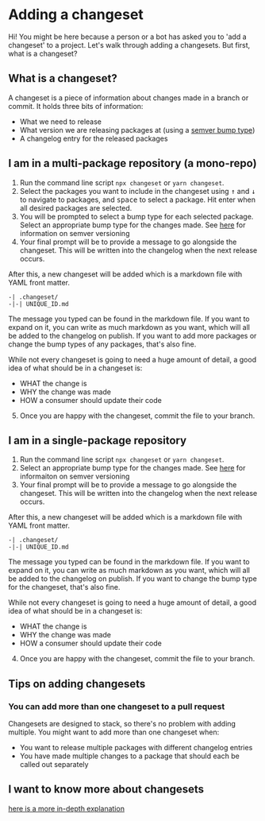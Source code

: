 # Adding a changeset

Hi! You might be here because a person or a bot has asked you to 'add a changeset' to a project. Let's walk through adding a changesets. But first, what is a changeset?

## What is a changeset?

A changeset is a piece of information about changes made in a branch or commit. It holds three bits of information:

- What we need to release
- What version we are releasing packages at (using a [semver bump type](https://semver.org/))
- A changelog entry for the released packages

## I am in a multi-package repository (a mono-repo)

1. Run the command line script `npx changeset` or `yarn changeset`.
2. Select the packages you want to include in the changeset using <kbd>↑</kbd> and <kbd>↓</kbd> to navigate to packages, and <kbd>space</kbd> to select a package. Hit enter when all desired packages are selected.
3. You will be prompted to select a bump type for each selected package. Select an appropriate bump type for the changes made. See [here](https://semver.org/) for information on semver versioning
4. Your final prompt will be to provide a message to go alongside the changeset. This will be written into the changelog when the next release occurs.

After this, a new changeset will be added which is a markdown file with YAML front matter.

```
-| .changeset/
-|-| UNIQUE_ID.md
```

The message you typed can be found in the markdown file. If you want to expand on it, you can write as much markdown as you want, which will all be added to the changelog on publish. If you want to add more packages or change the bump types of any packages, that's also fine.

While not every changeset is going to need a huge amount of detail, a good idea of what should be in a changeset is:

- WHAT the change is
- WHY the change was made
- HOW a consumer should update their code

5. Once you are happy with the changeset, commit the file to your branch.

## I am in a single-package repository

1. Run the command line script `npx changeset` or `yarn changeset`.
2. Select an appropriate bump type for the changes made. See [here](https://semver.org/) for informaiton on semver versioning
3. Your final prompt will be to provide a message to go alongside the changeset. This will be written into the changelog when the next release occurs.

After this, a new changeset will be added which is a markdown file with YAML front matter.

```
-| .changeset/
-|-| UNIQUE_ID.md
```

The message you typed can be found in the markdown file. If you want to expand on it, you can write as much markdown as you want, which will all be added to the changelog on publish. If you want to change the bump type for the changeset, that's also fine.

While not every changeset is going to need a huge amount of detail, a good idea of what should be in a changeset is:

- WHAT the change is
- WHY the change was made
- HOW a consumer should update their code

4. Once you are happy with the changeset, commit the file to your branch.

## Tips on adding changesets

### You can add more than one changeset to a pull request

Changesets are designed to stack, so there's no problem with adding multiple. You might want to add more than one changeset when:

- You want to release multiple packages with different changelog entries
- You have made multiple changes to a package that should each be called out separately

## I want to know more about changesets

[here is a more in-depth explanation](https://github.com/Noviny/changesets/blob/master/docs/detailed-explanation.md)
